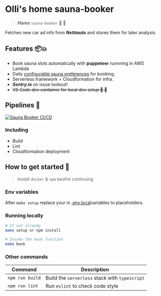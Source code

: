 # Olli's home sauna-booker

> _**Home**_ `sauna-booker` 📖 📅

Fetches new car ad info from _**Nettiauto**_ and stores them for later analysis.

## Features 📦💥

- Book sauna slots automatically with **puppeteer** runnning in AWS Lambda
- Daily [configurable sauna preferences](./app/configuration/sauna-preference.ts) for booking.
- Serverless framework + Cloudformation for infra.
- _**Sentry.io**_ on issue lookout!
- ~~VS Code dev container for local dev setup 🐳 🐳~~

## Pipelines 🚀

[![Sauna Booker CI/CD](https://github.com/opazupa/sauna-booker/actions/workflows/pipeline.yml/badge.svg)](https://github.com/opazupa/sauna-booker/actions/workflows/pipeline.yml)

### Including

- Build
- Lint
- Cloudformation deployment

## How to get started 👋



> Install `docker` & `npm` beofre continuing


### Env variables

After `make setup` replace your in [.env.local](./.env.local)variables to placeholders.

### Running locally

```bash
# If not already
make setup or npm install

# Invoke the book function
make book
```

### Other commands

| Command         | Description                                   |
| --------------- | --------------------------------------------- |
| `npm run build` | Build the `serverless` stack with `typescript` |
| `npm run lint`  | Run `eslint` to check code style                    |
